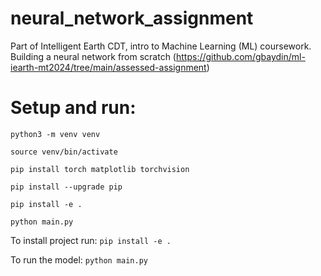 # neural_network_assignment
Part of Intelligent Earth CDT, intro to Machine Learning (ML) coursework. Building a neural network from scratch (https://github.com/gbaydin/ml-iearth-mt2024/tree/main/assessed-assignment)


# Setup and run:
```
python3 -m venv venv 

source venv/bin/activate

pip install torch matplotlib torchvision

pip install --upgrade pip 

pip install -e .

python main.py
```

To install project run: `pip install -e .`

To run the model: `python main.py`